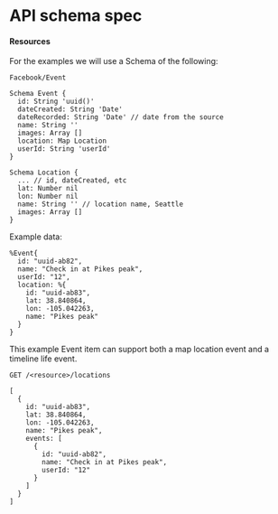 # API schema spec


#### Resources
For the examples we will use a Schema of the following:


`Facebook/Event`
```
Schema Event {
  id: String 'uuid()'
  dateCreated: String 'Date'
  dateRecorded: String 'Date' // date from the source
  name: String ''
  images: Array []
  location: Map Location
  userId: String 'userId'
}

Schema Location {
  ... // id, dateCreated, etc
  lat: Number nil
  lon: Number nil
  name: String '' // location name, Seattle
  images: Array []
}
```

Example data:

```
%Event{
  id: "uuid-ab82",
  name: "Check in at Pikes peak",
  userId: "12",
  location: %{
    id: "uuid-ab83",
    lat: 38.840864,
    lon: -105.042263,
    name: "Pikes peak"
  }
}
```

This example Event item can support both a map location event and a timeline life event.

```
GET /<resource>/locations

[
  {
    id: "uuid-ab83",
    lat: 38.840864,
    lon: -105.042263,
    name: "Pikes peak",
    events: [
      {
        id: "uuid-ab82",
        name: "Check in at Pikes peak",
        userId: "12"
      }
    ]
  }
]
```

